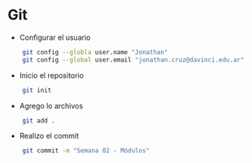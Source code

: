 # Git

- Configurar el usuario
``` bash
    git config --globla user.name "Jonathan"
    git config --global user.email "jonathan.cruz@davinci.edu.ar"
``` 



- Inicio el repositorio
``` bash
    git init
```

- Agrego lo archivos
``` bash
    git add .
``` 

- Realizo el commit
``` bash
    git commit -m "Semana 02 - Módulos"
``` 
